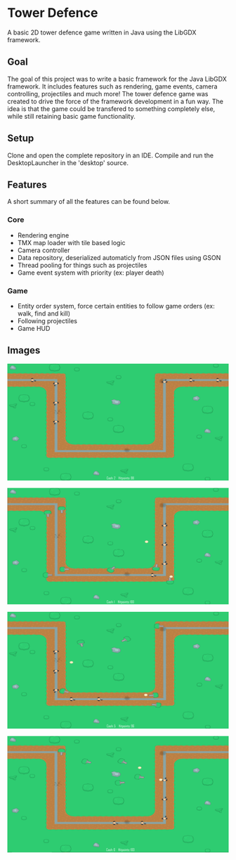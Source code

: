 # Tower Defence
A basic 2D tower defence game written in Java using the LibGDX framework.

## Goal
The goal of this project was to write a basic framework for the Java LibGDX framework. It includes features such as rendering, game events, camera controlling, projectiles and much more! The tower defence game was created to drive the force of the framework development in a fun way. The idea is that the game could be transfered to something completely else, while still retaining basic game functionality. 

## Setup
Clone and open the complete repository in an IDE. Compile and run the DesktopLauncher in the 'desktop' source.

## Features
A short summary of all the features can be found below.

### Core
* Rendering engine
* TMX map loader with tile based logic
* Camera controller
* Data repository, deserialized automaticly from JSON files using GSON
* Thread pooling for things such as projectiles
* Game event system with priority (ex: player death)

### Game
* Entity order system, force certain entities to follow game orders (ex: walk, find and kill) 
* Following projectiles
* Game HUD

## Images
![Tower Defence](images/demo0.png)

![Tower Defence](images/demo1.png)

![Tower Defence](images/demo2.png)

![Tower Defence](images/demo3.png)



